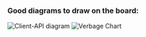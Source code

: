 
### Good diagrams to draw on the board:
![Client-API diagram](https://git.generalassemb.ly/storage/user/3667/files/1fba029e-9877-11e7-8163-bbe564ba13ef)
![Verbage Chart](https://git.generalassemb.ly/storage/user/3667/files/21ad5fa6-9877-11e7-8339-8505f95af1a4)
